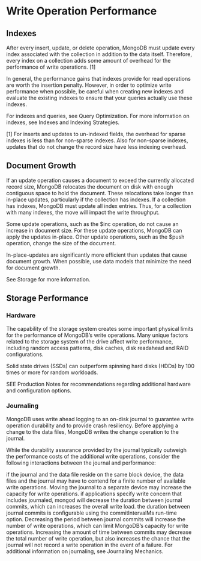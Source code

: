 # Write Operation Performance

## Indexes

After every insert, update, or delete operation, MongoDB must update every index associated with the collection in addition to the data itself. Therefore, every index on a collection adds some amount of overhead for the performance of write operations. [1]

In general, the performance gains that indexes provide for read operations are worth the insertion penalty. However, in order to optimize write performance when possible, be careful when creating new indexes and evaluate the existing indexes to ensure that your queries actually use these indexes.

For indexes and queries, see Query Optimization. For more information on indexes, see Indexes and Indexing Strategies.

[1]	For inserts and updates to un-indexed fields, the overhead for sparse indexes is less than for non-sparse indexes. Also for non-sparse indexes, updates that do not change the record size have less indexing overhead.

## Document Growth

If an update operation causes a document to exceed the currently allocated record size, MongoDB relocates the document on disk with enough contiguous space to hold the document. These relocations take longer than in-place updates, particularly if the collection has indexes. If a collection has indexes, MongoDB must update all index entries. Thus, for a collection with many indexes, the move will impact the write throughput.

Some update operations, such as the $inc operation, do not cause an increase in document size. For these update operations, MongoDB can apply the updates in-place. Other update operations, such as the $push operation, change the size of the document.

In-place-updates are significantly more efficient than updates that cause document growth. When possible, use data models that minimize the need for document growth.

See Storage for more information.

## Storage Performance

### Hardware
The capability of the storage system creates some important physical limits for the performance of MongoDB’s write operations. Many unique factors related to the storage system of the drive affect write performance, including random access patterns, disk caches, disk readahead and RAID configurations.

Solid state drives (SSDs) can outperform spinning hard disks (HDDs) by 100 times or more for random workloads.

SEE
Production Notes for recommendations regarding additional hardware and configuration options.

### Journaling

MongoDB uses write ahead logging to an on-disk journal to guarantee write operation durability and to provide crash resiliency. Before applying a change to the data files, MongoDB writes the change operation to the journal.

While the durability assurance provided by the journal typically outweigh the performance costs of the additional write operations, consider the following interactions between the journal and performance:

if the journal and the data file reside on the same block device, the data files and the journal may have to contend for a finite number of available write operations. Moving the journal to a separate device may increase the capacity for write operations.
if applications specify write concern that includes journaled, mongod will decrease the duration between journal commits, which can increases the overall write load.
the duration between journal commits is configurable using the commitIntervalMs run-time option. Decreasing the period between journal commits will increase the number of write operations, which can limit MongoDB’s capacity for write operations. Increasing the amount of time between commits may decrease the total number of write operation, but also increases the chance that the journal will not record a write operation in the event of a failure.
For additional information on journaling, see Journaling Mechanics.